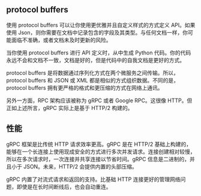 ## protocol buffers

使用 protocol buffers 可以让你使用更优雅并且自定义样式的方式定义 API。如果使用 Json，则你需要在文档中记录包含的字段及其类型。与任何文档一样，你可能面临不准确，或者文档未及时更新的风险。

当你使用 protocol buffers 进行 API 定义时，从中生成 Python 代码。你的代码永远不会和文档不一致，文档是好的，但是代码中的自我文档是更好的方式。

protocol buffers 是将数据通过序列化方式在两个微服务之间传输。所以，protocol buffers 和 JSON 或 XML 都是相似的方式组织数据。不同的是，protocol buffers 拥有更严格的格式和更压缩的方式在网络上通讯。

另外一方面，RPC 架构应该被称为 gRPC 或者 Google RPC。这很像 HTTP。但正如上述所言，gRPC 实际上是基于 HTTP/2 构建的。

## 性能

gRPC 框架是比传统 HTTP 请求效率更高。gRPC 是在 HTTP/2 基础上构建的，能够在一个长连接上使用现成安全的方式进行多次并发请求。连接创建相对较慢，所以在多次请求时，一次连接并共享连接以节省时间。gRPC 信息是二进制的，并且小于 JSON。未来，HTTP/2 会提供内置的头部压缩。

gRPC 内置了对流式请求和返回的支持。比基础 HTTP 连接更好的管理网络问题，即使是在长时间断线后，也会自动重连。